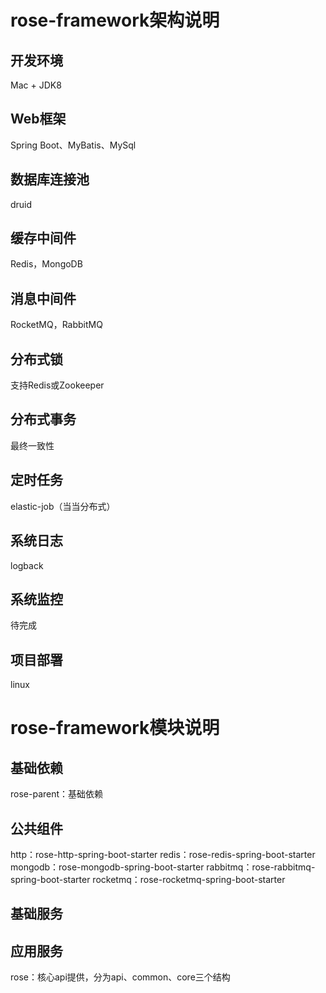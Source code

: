 # rose-framework架构说明
## 开发环境
Mac + JDK8

## Web框架
Spring Boot、MyBatis、MySql

## 数据库连接池
druid

## 缓存中间件
Redis，MongoDB

## 消息中间件
RocketMQ，RabbitMQ

## 分布式锁
支持Redis或Zookeeper

## 分布式事务
最终一致性

## 定时任务
elastic-job（当当分布式）

## 系统日志
logback

## 系统监控
待完成

## 项目部署
linux

# rose-framework模块说明
## 基础依赖
rose-parent：基础依赖
## 公共组件
http：rose-http-spring-boot-starter
redis：rose-redis-spring-boot-starter
mongodb：rose-mongodb-spring-boot-starter
rabbitmq：rose-rabbitmq-spring-boot-starter
rocketmq：rose-rocketmq-spring-boot-starter

## 基础服务


## 应用服务
rose：核心api提供，分为api、common、core三个结构

